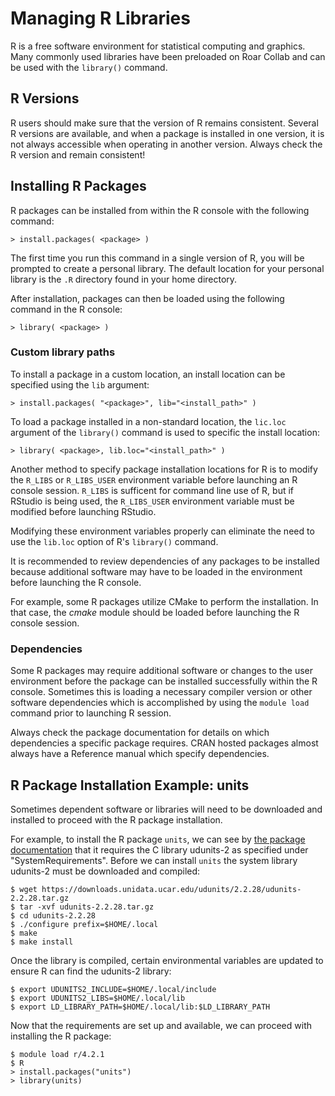 # Managing R Libraries

R is a free software environment for statistical computing and graphics. 
Many commonly used libraries have been preloaded on Roar Collab and can be 
used with the `library()` command.

## R Versions

R users should make sure that the version of R remains consistent. 
Several R versions are available, and when a package is installed in one version, it is not always accessible when operating in another version. 
Always check the R version and remain consistent! 

## Installing R Packages

R packages can be installed from within the R console with the following command:

```
> install.packages( <package> )
```

The first time you run this command in a single version of R, you will be prompted to create a personal library.
The default location for your personal library is the `.R` directory found in your home directory. 

After installation, packages can then be loaded using the following command in the R console:

```
> library( <package> )
```

### Custom library paths

To install a package in a custom location, an install location can be specified using the `lib` argument:

```
> install.packages( "<package>", lib="<install_path>" )
```

To load a package installed in a non-standard location, the `lic.loc` argument of the `library()` command is used to specific the install location:

```
> library( <package>, lib.loc="<install_path>" )
```

Another method to specify package installation locations for R is to modify the `R_LIBS` or `R_LIBS_USER` 
environment variable before launching an R console session. `R_LIBS` is sufficent for command line use of R, 
but if RStudio is being used, the `R_LIBS_USER` environment variable must be modified before launching RStudio. 

Modifying these environment variables properly can eliminate the need to use the `lib.loc` option of R's `library()` command.

It is recommended to review dependencies of any packages to be installed because additional software may have to 
be loaded in the environment before launching the R console. 

For example, some R packages utilize CMake to perform the installation. 
In that case, the *cmake* module should be loaded before launching the R console session.


### Dependencies

Some R packages may require additional software or changes to the user environment before the package 
can be installed successfully within the R console. Sometimes this is loading a necessary compiler version 
or other software dependencies which is accomplished by using the `module load` command prior to launching 
R session.

Always check the package documentation for details on which dependencies a specific package requires. CRAN hosted packages 
almost always have a Reference manual which specify dependencies.

## R Package Installation Example: units


Sometimes dependent software or libraries will need to be downloaded and installed to proceed with the R package
installation.

For example, to install the R package `units`, we can see by [the package documentation](https://cran.r-project.org/web/packages/units/units.pdf) 
that it requires the C library udunits-2 as specified under "SystemRequirements". Before we can install `units` 
the system library udunits-2 must be downloaded and compiled:
 
```
$ wget https://downloads.unidata.ucar.edu/udunits/2.2.28/udunits-2.2.28.tar.gz
$ tar -xvf udunits-2.2.28.tar.gz
$ cd udunits-2.2.28
$ ./configure prefix=$HOME/.local
$ make
$ make install
```

Once the library is compiled, certain environmental variables are updated to ensure R can find the 
udunits-2 library:

```
$ export UDUNITS2_INCLUDE=$HOME/.local/include
$ export UDUNITS2_LIBS=$HOME/.local/lib
$ export LD_LIBRARY_PATH=$HOME/.local/lib:$LD_LIBRARY_PATH
```

Now that the requirements are set up and available, we can proceed with installing the R package:
```
$ module load r/4.2.1
$ R
> install.packages("units")
> library(units)
```

